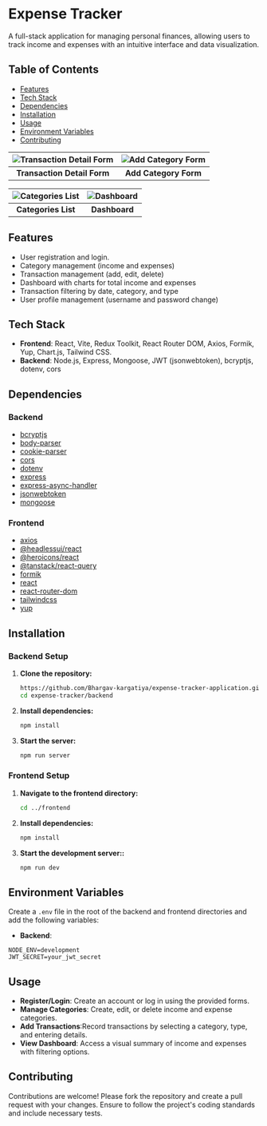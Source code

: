 # Expense Tracker

A full-stack application for managing personal finances, allowing users to track income and expenses with an intuitive interface and data visualization.

## Table of Contents
- [Features](#features)
- [Tech Stack](#tech-stack)
- [Dependencies](#dependencies)
- [Installation](#installation)
- [Usage](#usage)
- [Environment Variables](#environment-variables)
- [Contributing](#contributing)

| ![Transaction Detail Form](https://github.com/user-attachments/assets/6e0b81f2-e690-458c-a5b5-f7f861e9f462) | ![Add Category Form](https://github.com/user-attachments/assets/45ced761-cd8f-4d98-9227-d6233aaa791f) |
|:--:|:--:|
| **Transaction Detail Form** | **Add Category Form** |

| ![Categories List](https://github.com/user-attachments/assets/896364e1-830a-4f80-ad86-0a5c7011bccc) | ![Dashboard](https://github.com/user-attachments/assets/85e11bd3-cb65-4aea-9081-cbe29adfc634) |
|:--:|:--:|
| **Categories List** | **Dashboard** |


## Features
- User registration and login.
- Category management (income and expenses)
- Transaction management (add, edit, delete)
- Dashboard with charts for total income and expenses
- Transaction filtering by date, category, and type
- User profile management (username and password change)

## Tech Stack
- **Frontend**: React, Vite, Redux Toolkit, React Router DOM, Axios, Formik, Yup, Chart.js, Tailwind CSS.
- **Backend**: Node.js, Express, Mongoose, JWT (jsonwebtoken), bcryptjs, dotenv, cors

## Dependencies
### Backend
- [bcryptjs](https://www.npmjs.com/package/bcryptjs)
- [body-parser](https://www.npmjs.com/package/body-parser)
- [cookie-parser](https://www.npmjs.com/package/cookie-parser)
- [cors](https://www.npmjs.com/package/cors)
- [dotenv](https://www.npmjs.com/package/dotenv)
- [express](https://www.npmjs.com/package/express)
- [express-async-handler](https://www.npmjs.com/package/express-async-handler)
- [jsonwebtoken](https://www.npmjs.com/package/jsonwebtoken)
- [mongoose](https://www.npmjs.com/package/mongoose)

### Frontend
- [axios](https://www.npmjs.com/package/axios)
- [@headlessui/react](https://www.npmjs.com/package/@headlessui/react)
- [@heroicons/react](https://www.npmjs.com/package/@heroicons/react)
- [@tanstack/react-query](https://www.npmjs.com/package/@tanstack/react-query)
- [formik](https://www.npmjs.com/package/formik)
- [react](https://www.npmjs.com/package/react)
- [react-router-dom](https://www.npmjs.com/package/react-router-dom)
- [tailwindcss](https://www.npmjs.com/package/tailwindcss)
- [yup](https://www.npmjs.com/package/yup)


## Installation
### Backend Setup
1. **Clone the repository:**
   ```bash
   https://github.com/Bhargav-kargatiya/expense-tracker-application.git
   cd expense-tracker/backend
   ```

2. **Install dependencies:**
   ```bash
   npm install   
   ```
3. **Start the server:**
   ```bash
   npm run server  
   ```

### Frontend Setup
1. **Navigate to the frontend directory:**
   ```bash
   cd ../frontend
   ```
2. **Install dependencies:**
   ```bash
   npm install   
   ```
3. **Start the development server::**
   ```bash
   npm run dev
   ```   


## Environment Variables
Create a `.env` file in the root of the backend and frontend directories and add the following variables:
* **Backend**:

```
NODE_ENV=development 
JWT_SECRET=your_jwt_secret 
```
      
## Usage
* **Register/Login**: Create an account or log in using the provided forms.
* **Manage Categories**: Create, edit, or delete income and expense categories.
* **Add Transactions**:Record transactions by selecting a category, type, and entering details.
* **View Dashboard**: Access a visual summary of income and expenses with filtering options.

## Contributing
Contributions are welcome! Please fork the repository and create a pull request with your changes. Ensure to follow the project's coding standards and include necessary tests.

